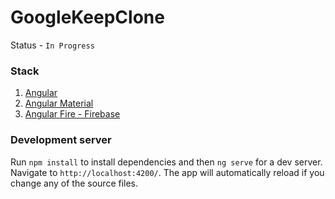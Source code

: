 # GoogleKeepClone

Status - `In Progress`

### Stack

1. [Angular](https://angular.io/)
2. [Angular Material](https://material.angular.io/)
3. [Angular Fire - Firebase](https://firebaseopensource.com/projects/angular/angularfire2/)

### Development server

Run `npm install` to install dependencies and then `ng serve` for a dev server. Navigate to `http://localhost:4200/`. The app will automatically reload if you change any of the source files.
